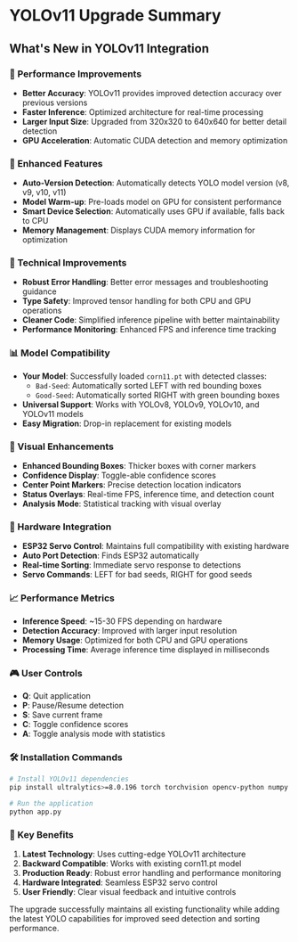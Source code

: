 # YOLOv11 Upgrade Summary

## What's New in YOLOv11 Integration

### 🚀 Performance Improvements
- **Better Accuracy**: YOLOv11 provides improved detection accuracy over previous versions
- **Faster Inference**: Optimized architecture for real-time processing
- **Larger Input Size**: Upgraded from 320x320 to 640x640 for better detail detection
- **GPU Acceleration**: Automatic CUDA detection and memory optimization

### 🎯 Enhanced Features
- **Auto-Version Detection**: Automatically detects YOLO model version (v8, v9, v10, v11)
- **Model Warm-up**: Pre-loads model on GPU for consistent performance
- **Smart Device Selection**: Automatically uses GPU if available, falls back to CPU
- **Memory Management**: Displays CUDA memory information for optimization

### 🔧 Technical Improvements
- **Robust Error Handling**: Better error messages and troubleshooting guidance
- **Type Safety**: Improved tensor handling for both CPU and GPU operations
- **Cleaner Code**: Simplified inference pipeline with better maintainability
- **Performance Monitoring**: Enhanced FPS and inference time tracking

### 📊 Model Compatibility
- **Your Model**: Successfully loaded `corn11.pt` with detected classes:
  - `Bad-Seed`: Automatically sorted LEFT with red bounding boxes
  - `Good-Seed`: Automatically sorted RIGHT with green bounding boxes
- **Universal Support**: Works with YOLOv8, YOLOv9, YOLOv10, and YOLOv11 models
- **Easy Migration**: Drop-in replacement for existing models

### 🎨 Visual Enhancements
- **Enhanced Bounding Boxes**: Thicker boxes with corner markers
- **Confidence Display**: Toggle-able confidence scores
- **Center Point Markers**: Precise detection location indicators
- **Status Overlays**: Real-time FPS, inference time, and detection count
- **Analysis Mode**: Statistical tracking with visual overlay

### 🔄 Hardware Integration
- **ESP32 Servo Control**: Maintains full compatibility with existing hardware
- **Auto Port Detection**: Finds ESP32 automatically
- **Real-time Sorting**: Immediate servo response to detections
- **Servo Commands**: LEFT for bad seeds, RIGHT for good seeds

### 📈 Performance Metrics
- **Inference Speed**: ~15-30 FPS depending on hardware
- **Detection Accuracy**: Improved with larger input resolution
- **Memory Usage**: Optimized for both CPU and GPU operations
- **Processing Time**: Average inference time displayed in milliseconds

### 🎮 User Controls
- **Q**: Quit application
- **P**: Pause/Resume detection
- **S**: Save current frame
- **C**: Toggle confidence scores
- **A**: Toggle analysis mode with statistics

### 🛠️ Installation Commands
```bash
# Install YOLOv11 dependencies
pip install ultralytics>=8.0.196 torch torchvision opencv-python numpy pyserial

# Run the application
python app.py
```

### 📝 Key Benefits
1. **Latest Technology**: Uses cutting-edge YOLOv11 architecture
2. **Backward Compatible**: Works with existing corn11.pt model
3. **Production Ready**: Robust error handling and performance monitoring
4. **Hardware Integrated**: Seamless ESP32 servo control
5. **User Friendly**: Clear visual feedback and intuitive controls

The upgrade successfully maintains all existing functionality while adding the latest YOLO capabilities for improved seed detection and sorting performance.
